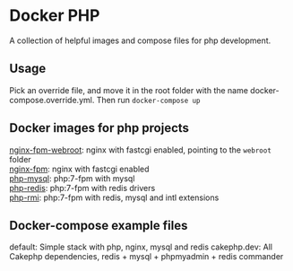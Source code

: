 # Docker PHP

A collection of helpful images and compose files for php development.

## Usage

Pick an override file, and move it in the root folder with the name
docker-compose.override.yml. Then run `docker-compose up` 

## Docker images for php projects

[nginx-fpm-webroot](https://hub.docker.com/r/phillaf/nginx-php/): nginx with fastcgi enabled, pointing to the `webroot` folder  
[nginx-fpm](https://hub.docker.com/r/phillaf/nginx-php/): nginx with fastcgi enabled  
[php-mysql](https://hub.docker.com/r/phillaf/php-mysql/): php:7-fpm with mysql  
[php-redis](https://hub.docker.com/r/phillaf/php-redis/): php:7-fpm with redis drivers  
[php-rmi](https://hub.docker.com/r/phillaf/php-rmi/): php:7-fpm with redis, mysql and intl extensions  

## Docker-compose example files

default: Simple stack with php, nginx, mysql and redis
cakephp.dev: All Cakephp dependencies, redis + mysql + phpmyadmin + redis commander
